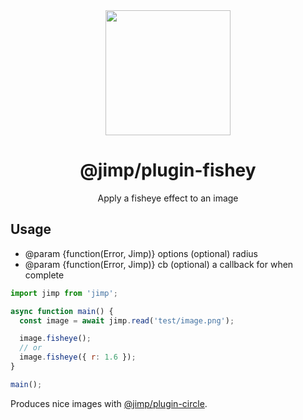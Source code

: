 <div align="center">
  <a href="https://intuit.github.io/Ignite/">
    <img width="200" height="200"
      src="https://s3.amazonaws.com/pix.iemoji.com/images/emoji/apple/ios-11/256/crayon.png">
  </a>
  <h1>@jimp/plugin-fishey</h1>
  <p>Apply a fisheye effect to an image</p>
</div>

## Usage

- @param {function(Error, Jimp)} options (optional) radius
- @param {function(Error, Jimp)} cb (optional) a callback for when complete

```js
import jimp from 'jimp';

async function main() {
  const image = await jimp.read('test/image.png');

  image.fisheye();
  // or
  image.fisheye({ r: 1.6 });
}

main();
```

Produces nice images with [@jimp/plugin-circle](../plugin-circle).
